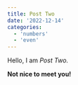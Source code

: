 ```yaml
---
title: Post Two
date: '2022-12-14'
categories:
  - 'numbers'
  - 'even'
---
```


Hello, I am _Post Two._

**Not nice to meet you!**
